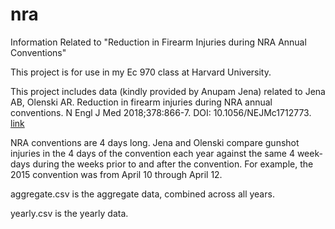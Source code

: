 # nra
Information Related to "Reduction in Firearm Injuries during NRA Annual Conventions"

This project is for use in my Ec 970 class at Harvard University.

This project includes data (kindly provided by Anupam Jena) related to Jena AB, Olenski AR. Reduction in firearm injuries during NRA annual conventions. N Engl J Med 2018;378:866-7. DOI: 10.1056/NEJMc1712773. [link](http://www.nejm.org/doi/full/10.1056/NEJMc1712773)

NRA conventions are 4 days long. Jena and Olenski compare gunshot injuries in the 4 days of the convention each year against the same 4 week-days during the weeks prior to and after the convention. For example, the 2015 convention was from April 10 through April 12. 

aggregate.csv is the aggregate data, combined across all years. 

yearly.csv is the yearly data.
